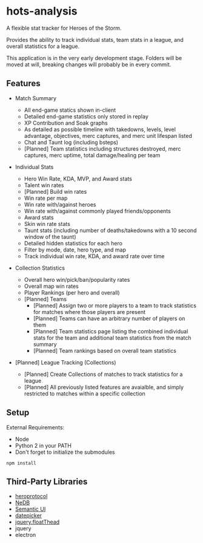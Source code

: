 # hots-analysis

A flexible stat tracker for Heroes of the Storm.

Provides the ability to track individual stats, team stats in a league, and overall statistics
for a league.

This application is in the very early development stage.
Folders will be moved at will, breaking changes will probably be in every commit.

## Features
* Match Summary
  * All end-game statics shown in-client
  * Detailed end-game statistics only stored in replay
  * XP Contribution and Soak graphs
  * As detailed as possible timeline with takedowns, levels, level advantage, objectives, merc captures, and merc unit lifespan listed
  * Chat and Taunt log (including bsteps)
  * [Planned] Team statistics including structures destroyed, merc captures, merc uptime, total damage/healing per team

* Individual Stats
  * Hero Win Rate, KDA, MVP, and Award stats
  * Talent win rates
  * [Planned] Build win rates
  * Win rate per map
  * Win rate with/against heroes
  * Win rate with/against commonly played friends/opponents
  * Award stats
  * Skin win rate stats
  * Taunt stats (including number of deaths/takedowns with a 10 second window of the taunt)
  * Detailed hidden statistics for each hero
  * Filter by mode, date, hero type, and map
  * Track individual win rate, KDA, and award rate over time

* Collection Statistics
  * Overall hero win/pick/ban/popularity rates
  * Overall map win rates
  * Player Rankings (per hero and overall)
  * [Planned] Teams
    * [Planned] Assign two or more players to a team to track statistics for matches where those players are present
    * [Planned] Teams can have an arbitrary number of players on them
    * [Planned] Team statistics page listing the combined individual stats for the team and additional team statistics from the match summary
    * [Planned] Team rankings based on overall team statistics

* [Planned] League Tracking (Collections)
  * [Planned] Create Collections of matches to track statistics for a league
  * [Planned] All previously listed features are avaialble, and simply restricted to matches within a specific collection

## Setup
External Requirements:
* Node
* Python 2 in your PATH
* Don't forget to initialize the submodules

```
npm install
```

## Third-Party Libraries
* [heroprotocol](https://github.com/Blizzard/heroprotocol)
* [NeDB](https://github.com/louischatriot/nedb)
* [Semantic UI](https://semantic-ui.com/)
* [datepicker](https://github.com/fengyuanchen/datepicker)
* [jquery.floatThead](https://github.com/mkoryak/floatThead)
* jquery
* electron